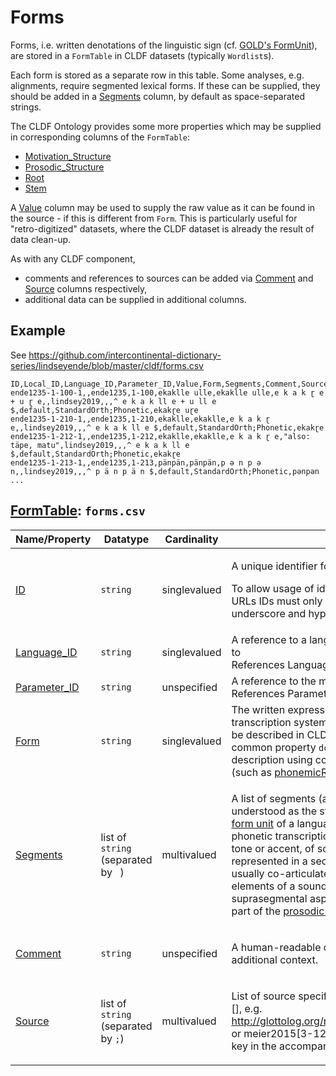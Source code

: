 # Forms

Forms, i.e. written denotations of the linguistic sign (cf. [GOLD's FormUnit](http://linguistics-ontology.org/gold/2010/FormUnit)), are stored in a
`FormTable` in CLDF datasets (typically `Wordlist`s).

Each form is stored as a separate row in this table.
Some analyses, e.g. alignments, require segmented lexical forms. 
If these can be supplied, they should be added in a [Segments](https://cldf.clld.org/v1.0/terms.rdf#segments) column, by default as space-separated strings.

The CLDF Ontology provides some more properties which may be supplied in corresponding columns of the `FormTable`:
- [Motivation_Structure](https://cldf.clld.org/v1.0/terms.rdf#motivationStructure)
- [Prosodic_Structure](https://cldf.clld.org/v1.0/terms.rdf#prosodicStructure)
- [Root](https://cldf.clld.org/v1.0/terms.rdf#root)
- [Stem](https://cldf.clld.org/v1.0/terms.rdf#stem)

A [Value](https://cldf.clld.org/v1.0/terms.rdf#value) column may be used to supply the raw value as it can be found in the source - if this is different
from `Form`. This is particularly useful for "retro-digitized" datasets, where
the CLDF dataset is already the result of data clean-up.

As with any CLDF component, 
- comments and references to sources can be added via
[Comment](https://cldf.clld.org/v1.0/terms.rdf#comment) and [Source](https://cldf.clld.org/v1.0/terms.rdf#source) columns respectively,
- additional data can be supplied in additional columns.


## Example

See https://github.com/intercontinental-dictionary-series/lindseyende/blob/master/cldf/forms.csv

```csv
ID,Local_ID,Language_ID,Parameter_ID,Value,Form,Segments,Comment,Source,Cognacy,Loan,Graphemes,Profile,Transcriptions,AlternativeValues
ende1235-1-100-1,,ende1235,1-100,ekaklle ulle,ekaklle ulle,e k a k ɽ e + u ɽ e,,lindsey2019,,,^ e k a k ll e + u ll e $,default,StandardOrth;Phonetic,ekakɽe uɽe
ende1235-1-210-1,,ende1235,1-210,ekaklle,ekaklle,e k a k ɽ e,,lindsey2019,,,^ e k a k ll e $,default,StandardOrth;Phonetic,ekakɽe
ende1235-1-212-1,,ende1235,1-212,ekaklle,ekaklle,e k a k ɽ e,"also: täpe, matu",lindsey2019,,,^ e k a k ll e $,default,StandardOrth;Phonetic,ekakɽe
ende1235-1-213-1,,ende1235,1-213,pänpän,pänpän,p ə n p ə n,,lindsey2019,,,^ p ä n p ä n $,default,StandardOrth;Phonetic,pənpən
...
```

## [FormTable](https://cldf.clld.org/v1.0/terms.rdf#FormTable): `forms.csv`

Name/Property | Datatype | Cardinality | Description
 --- | --- | --- | --- 
[ID](https://cldf.clld.org/v1.0/terms.rdf#id) | `string` | singlevalued | <div> <p>A unique identifier for a row in a table.</p> <p> To allow usage of identifiers as path components of URLs IDs must only contain alphanumeric characters, underscore and hyphen. </p> </div> 
[Language_ID](https://cldf.clld.org/v1.0/terms.rdf#languageReference) | `string` | singlevalued | A reference to a language (or variety) the form belongs to<br>References LanguageTable
[Parameter_ID](https://cldf.clld.org/v1.0/terms.rdf#parameterReference) | `string` | unspecified | A reference to the meaning denoted by the form<br>References ParameterTable
[Form](https://cldf.clld.org/v1.0/terms.rdf#form) | `string` | singlevalued | The written expression of the form. If possible the transcription system used for the written form should be described in CLDF metadata (e.g. via adding a common property `dc:conformsTo` to the column description using concept URLs of the GOLD Ontology (such as [phonemicRep](http://linguistics-ontology.org/gold/2010/phonemicRep) or [phoneticRep](http://linguistics-ontology.org/gold/2010/phoneticRep)) as values).
[Segments](https://cldf.clld.org/v1.0/terms.rdf#segments) | list of `string` (separated by ` `) | multivalued | <div> <p> A list of segments (aka a sound sequence) is understood as the strict segmental representation of a <a href="http://linguistics-ontology.org/gold/2010/FormUnit">form unit</a> of a language, which is usually given in phonetic transcription. <a href="http://linguistics-ontology.org/gold/2010/Suprasegmental">Suprasegmental elements</a>, like tone or accent, of sound sequences are usually represented in a sequential form, although they are usually co-articulated along with the segmental elements of a sound sequence. Alternatively, suprasegmental aspects could also be represented as part of the <a href="#prosodicStructure">prosodic structure</a> of a word form. </p> </div> 
[Comment](https://cldf.clld.org/v1.0/terms.rdf#comment) | `string` | unspecified | <div> <p> A human-readable comment on a resource, providing additional context. </p> </div> 
[Source](https://cldf.clld.org/v1.0/terms.rdf#source) | list of `string` (separated by `;`) | multivalued | <div> <p>List of source specifications, of the form &lt;source_ID&gt;[], e.g. http://glottolog.org/resource/reference/id/318814[34], or meier2015[3-12] where meier2015 is a citation key in the accompanying BibTeX file.</p> </div> 